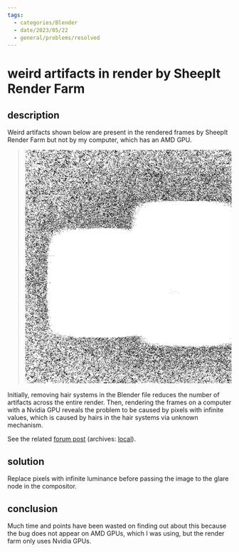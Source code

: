 ```yaml
---
tags:
  - categories/Blender
  - date/2023/05/22
  - general/problems/resolved
---
```


# weird artifacts in render by SheepIt Render Farm

## description

Weird artifacts shown below are present in the rendered frames by SheepIt Render Farm but not by my computer, which has an AMD GPU.

> ![weird artifacts](../../archives/sparse/579b459ea3d1962fbf9fecdc6317fd3f6ea78c2ad3235815a246a1d98e81e171.png)

Initially, removing hair systems in the Blender file reduces the number of artifacts across the entire render. Then, rendering the frames on a computer with a Nvidia GPU reveals the problem to be caused by pixels with infinite values, which is caused by hairs in the hair systems via unknown mechanism.

See the related [forum post](https://www.sheepit-renderfarm.com/forum/viewtopic.php?t=2460) (archives: [local](../../archives/sparse/1dd00a095f344a61ab3e8f7713ed88e8eea6648c8379a36ac4e0ebb971fe2f57.md)).

## solution

Replace pixels with infinite luminance before passing the image to the glare node in the compositor.

## conclusion

Much time and points have been wasted on finding out about this because the bug does not appear on AMD GPUs, which I was using, but the render farm only uses Nvidia GPUs.
